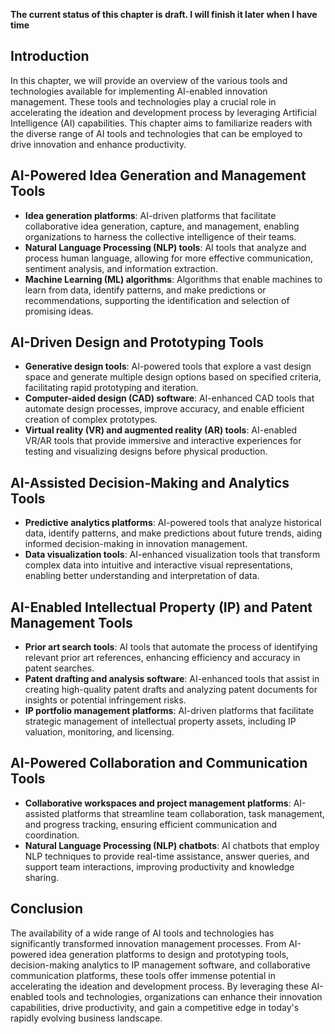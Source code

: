 **The current status of this chapter is draft. I will finish it later when I have time**

Introduction
------------

In this chapter, we will provide an overview of the various tools and technologies available for implementing AI-enabled innovation management. These tools and technologies play a crucial role in accelerating the ideation and development process by leveraging Artificial Intelligence (AI) capabilities. This chapter aims to familiarize readers with the diverse range of AI tools and technologies that can be employed to drive innovation and enhance productivity.

AI-Powered Idea Generation and Management Tools
-----------------------------------------------

* **Idea generation platforms**: AI-driven platforms that facilitate collaborative idea generation, capture, and management, enabling organizations to harness the collective intelligence of their teams.
* **Natural Language Processing (NLP) tools**: AI tools that analyze and process human language, allowing for more effective communication, sentiment analysis, and information extraction.
* **Machine Learning (ML) algorithms**: Algorithms that enable machines to learn from data, identify patterns, and make predictions or recommendations, supporting the identification and selection of promising ideas.

AI-Driven Design and Prototyping Tools
--------------------------------------

* **Generative design tools**: AI-powered tools that explore a vast design space and generate multiple design options based on specified criteria, facilitating rapid prototyping and iteration.
* **Computer-aided design (CAD) software**: AI-enhanced CAD tools that automate design processes, improve accuracy, and enable efficient creation of complex prototypes.
* **Virtual reality (VR) and augmented reality (AR) tools**: AI-enabled VR/AR tools that provide immersive and interactive experiences for testing and visualizing designs before physical production.

AI-Assisted Decision-Making and Analytics Tools
-----------------------------------------------

* **Predictive analytics platforms**: AI-powered tools that analyze historical data, identify patterns, and make predictions about future trends, aiding informed decision-making in innovation management.
* **Data visualization tools**: AI-enhanced visualization tools that transform complex data into intuitive and interactive visual representations, enabling better understanding and interpretation of data.

AI-Enabled Intellectual Property (IP) and Patent Management Tools
-----------------------------------------------------------------

* **Prior art search tools**: AI tools that automate the process of identifying relevant prior art references, enhancing efficiency and accuracy in patent searches.
* **Patent drafting and analysis software**: AI-enhanced tools that assist in creating high-quality patent drafts and analyzing patent documents for insights or potential infringement risks.
* **IP portfolio management platforms**: AI-driven platforms that facilitate strategic management of intellectual property assets, including IP valuation, monitoring, and licensing.

AI-Powered Collaboration and Communication Tools
------------------------------------------------

* **Collaborative workspaces and project management platforms**: AI-assisted platforms that streamline team collaboration, task management, and progress tracking, ensuring efficient communication and coordination.
* **Natural Language Processing (NLP) chatbots**: AI chatbots that employ NLP techniques to provide real-time assistance, answer queries, and support team interactions, improving productivity and knowledge sharing.

Conclusion
----------

The availability of a wide range of AI tools and technologies has significantly transformed innovation management processes. From AI-powered idea generation platforms to design and prototyping tools, decision-making analytics to IP management software, and collaborative communication platforms, these tools offer immense potential in accelerating the ideation and development process. By leveraging these AI-enabled tools and technologies, organizations can enhance their innovation capabilities, drive productivity, and gain a competitive edge in today's rapidly evolving business landscape.
